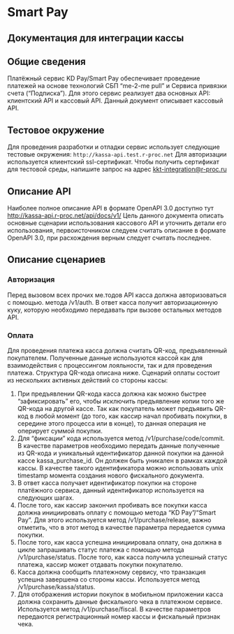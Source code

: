# Smart Pay
## Документация для интеграции кассы

## Общие сведения
Платёжный сервис KD Pay/Smart Pay обеспечивает проведение платежей на основе технологий СБП “me-2-me pull” и Сервиса привязки счета (“Подписка”). Для этого сервис   реализует два основных API: клиентский API и кассовый API. Данный документ описывает кассовый API. 

## Тестовое окружение
Для проведения разработки и отладки сервис использует следующие тестовые окружения: `http://kassa-api.test.r-proc.net`
Для авторизации используется клиентский ssl-сертификат. Чтобы получить сертификат для тестовой среды, напишите запрос на адрес kkt-integration@r-proc.ru

## Описание API
Наиболее полное описание API в формате OpenAPI 3.0 доступно тут http://kassa-api.r-proc.net/api/docs/v1/
Цель данного документа описать основные сценарии использования кассового API и уточнить детали его использования, первоисточником следуем считать описание в формате OpenAPI 3.0, при расхождения верным следует считать последнее.

## Описание сценариев
### Авторизация
Перед вызовом всех прочих ме.тодов API касса должна авторизоваться с помощью. метода /v1/auth. В ответ касса получит авторизационную куку, которую необходимо передавать при вызове остальных методов API.
### Оплата
Для проведения платежа касса должна считать QR-код, предъявленный покупателем. Полученные данные используются кассой как для взаимодействия с процессингом лояльности, так и для проведения платежа. Структура QR-кода описана ниже.
Сценарий оплаты состоит из нескольких активных действий со стороны кассы:
1. При предъявлении QR-кода касса должна как можно быстрее “зафиксировать” его, чтобы исключить предъявление копии того же QR-кода на другой кассе. Так как покупатель может предъявить QR-код в любой момент (до того, как кассир начал пробивать покупки, в середине этого процесса или в конце), то данная операция не оперирует суммой покупки.
2. Для “фиксации” кода используется метод /v1/purchase/code/commit. В качестве параметров необходимо передать данные полученные из QR-кода и уникальный идентификатор данной покупки на данной кассе kassa_purchase_id. Он должен быть уникален в рамках каждой кассы. В качестве такого идентификатора можно использовать unix timestamp момента создания нового фискального документа.
3. В ответ касса получает идентификатор покупки на стороне платёжного сервиса, данный идентификатор используется на следующих шагах.
4. После того, как кассир закончил пробивать все покупки касса должна инициировать оплату с помощью метода “KD Pay”/“Smart Pay”. Для этого используется метод /v1/purchase/release, важно отметить, что в этот метод в качестве параметра передается сумма покупки.
5. После того, как касса успешна инициировала оплату, она должна в цикле запрашивать статус платежа с помощью метода /v1/purchase/status. После того, как касса получила успешный статус платежа, кассир может отдавать покупки покупателю.
6. Касса должна сообщить платежному сервису, что транзакция успешна завершена со стороны кассы. Используется метод /v1/purchase/kassa/status.
7. Для отображения истории покупок в мобильном приложении касса должна сохранить данные фискального чека в платежном сервисе. Используется метод /v1/purchase/fiscal. В качестве параметров передаются регистрационный номер кассы и фискальный признак чека.


